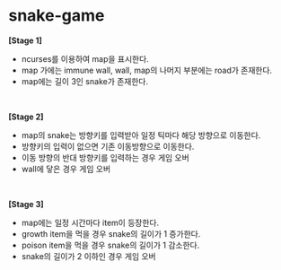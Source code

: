 # snake-game

**[Stage 1]**
- ncurses를 이용하여 map을 표시한다.
- map 가에는 immune wall, wall, map의 나머지 부분에는 road가 존재한다.
- map에는 길이 3인 snake가 존재한다.
<br>

**[Stage 2]**
- map의 snake는 방향키를 입력받아 일정 틱마다 해당 방향으로 이동한다.
- 방향키의 입력이 없으면 기존 이동방향으로 이동한다.
- 이동 방향의 반대 방향키를 입력하는 경우 게임 오버
- wall에 닿은 경우 게임 오버
<br>

**[Stage 3]**
- map에는 일정 시간마다 item이 등장한다.
- growth item을 먹을 경우 snake의 길이가 1 증가한다.
- poison item을 먹을 경우 snake의 길이가 1 감소한다.
- snake의 길이가 2 이하인 경우 게임 오버
